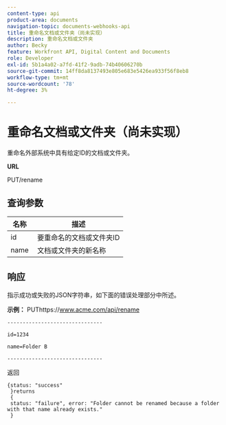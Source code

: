 ```yaml
---
content-type: api
product-area: documents
navigation-topic: documents-webhooks-api
title: 重命名文档或文件夹（尚未实现）
description: 重命名文档或文件夹
author: Becky
feature: Workfront API, Digital Content and Documents
role: Developer
exl-id: 5b1a4a02-a7fd-41f2-9adb-74b40606270b
source-git-commit: 14ff8da8137493e805e683e5426ea933f56f8eb8
workflow-type: tm+mt
source-wordcount: '78'
ht-degree: 3%

---
```



# 重命名文档或文件夹（尚未实现）

重命名外部系统中具有给定ID的文档或文件夹。

**URL**

PUT/rename

## 查询参数

| 名称  | 描述 |
|---|---|
| id | 要重命名的文档或文件夹ID |
| name  | 文档或文件夹的新名称 |


## 响应

指示成功或失败的JSON字符串，如下面的错误处理部分中所述。

**示例：** PUThttps://www.acme.com/api/rename

```
-------------------------------

id=1234

name=Folder B ­­­­­­­­­­­­­­­­­­­­­­­­­­­­­­­­­­­­

-------------------------------
```

返回

```
{status: "success"
 }returns
 {
 status: "failure", error: "Folder cannot be renamed because a folder with that name already exists."
 }
```
